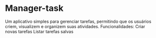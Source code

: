 # Manager-task
Um aplicativo simples para gerenciar tarefas, permitindo que os usuários criem, visualizem e organizem suas atividades.
Funcionalidades:
Criar novas tarefas
Listar tarefas salvas
